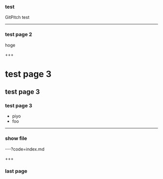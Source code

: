 ### test

  GitPitch test

---

### test page 2

  hoge

+++

# test page 3
## test page 3
### test page 3

  - piyo
  - foo

---

### show file

---?code=index.md


+++

### last page

